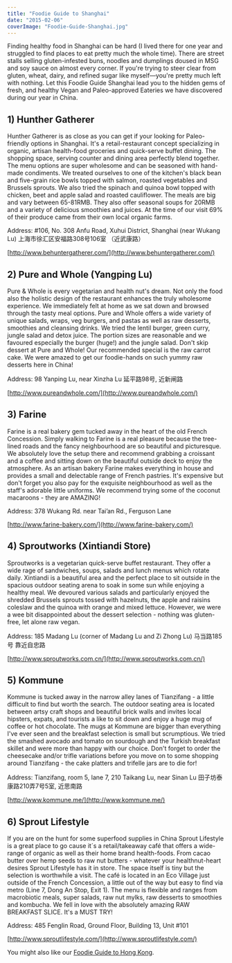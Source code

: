 ```yaml
---
title: "Foodie Guide to Shanghai"
date: "2015-02-06"
coverImage: "Foodie-Guide-Shanghai.jpg"
---
```


Finding healthy food in Shanghai can be hard (I lived there for one year and struggled to find places to eat pretty much the whole time). There are street stalls selling gluten-infested buns, noodles and dumplings doused in MSG and soy sauce on almost every corner. If you're trying to steer clear from gluten, wheat, dairy, and refined sugar like myself—you're pretty much left with nothing. Let this Foodie Guide Shanghai lead you to the hidden gems of fresh, and healthy Vegan and Paleo-approved Eateries we have discovered during our year in China.

## 1) Hunther Gatherer

Hunther Gatherer is as close as you can get if your looking for Paleo-friendly options in Shanghai. It's a retail-restaurant concept specializing in organic, artisan health-food groceries and quick-serve buffet dining. The shopping space, serving counter and dining area perfectly blend together. The menu options are super wholesome and can be seasoned with hand-made condiments. We treated ourselves to one of the kitchen's black bean and five-grain rice bowls topped with salmon, roasted vegetables and Brussels sprouts. We also tried the spinach and quinoa bowl topped with chicken, beet and apple salad and roasted cauliflower. The meals are big and vary between 65-81RMB. They also offer seasonal soups for 20RMB and a variety of delicious smoothies and juices. At the time of our visit 69% of their produce came from their own local organic farms.

Address: #106, No. 308 Anfu Road, Xuhui District, Shanghai (near Wukang Lu) 上海市徐汇区安福路308号106室 （近武康路）

[http://www.behuntergatherer.com/](http://www.behuntergatherer.com/)

## 2) Pure and Whole (Yangping Lu)

Pure & Whole is every vegetarian and health nut's dream. Not only the food also the holistic design of the restaurant enhances the truly wholesome experience. We immediately felt at home as we sat down and browsed through the tasty meal options. Pure and Whole offers a wide variety of unique salads, wraps, veg burgers, and pastas as well as raw desserts, smoothies and cleansing drinks. We tried the lentil burger, green curry, jungle salad and detox juice. The portion sizes are reasonable and we favoured especially the burger (huge!) and the jungle salad. Don't skip dessert at Pure and Whole! Our recommended special is the raw carrot cake. We were amazed to get our foodie-hands on such yummy raw desserts here in China!

Address: 98 Yanping Lu, near Xinzha Lu 延平路98号, 近新闸路

[http://www.pureandwhole.com/](http://www.pureandwhole.com/)

## 3) Farine

Farine is a real bakery gem tucked away in the heart of the old French Concession. Simply walking to Farine is a real pleasure because the tree-lined roads and the fancy neighbourhood are so beautiful and picturesque. We absolutely love the setup there and recommend grabbing a croissant and a coffee and sitting down on the beautiful outside deck to enjoy the atmosphere. As an artisan bakery Farine makes everything in house and provides a small and delectable range of French pastries. It's expensive but don't forget you also pay for the exquisite neighbourhood as well as the staff's adorable little uniforms. We recommend trying some of the coconut macaroons - they are AMAZING!

Address: 378 Wukang Rd. near Tai’an Rd., Ferguson Lane

[http://www.farine-bakery.com/](http://www.farine-bakery.com/)

## 4) Sproutworks (Xintiandi Store)

Sproutworks is a vegetarian quick-serve buffet restaurant. They offer a wide rage of sandwiches, soups, salads and lunch menus which rotate daily. Xintiandi is a beautiful area and the perfect place to sit outside in the spacious outdoor seating arena to soak in some sun while enjoying a healthy meal. We devoured various salads and particularly enjoyed the shredded Brussels sprouts tossed with hazelnuts, the apple and raisins coleslaw and the quinoa with orange and mixed lettuce. However, we were a wee bit disappointed about the dessert selection - nothing was gluten-free, let alone raw vegan.

Address: 185 Madang Lu (corner of Madang Lu and Zi Zhong Lu) 马当路185号 靠近自忠路

[http://www.sproutworks.com.cn/](http://www.sproutworks.com.cn/)

## 5) Kommune

Kommune is tucked away in the narrow alley lanes of Tianzifang - a little difficult to find but worth the search. The outdoor seating area is located between artsy craft shops and beautiful brick walls and invites local hipsters, expats, and tourists a like to sit down and enjoy a huge mug of coffee or hot chocolate. The mugs at Kommune are bigger than everything I've ever seen and the breakfast selection is small but scrumptious. We tried the smashed avocado and tomato on sourdough and the Turkish breakfast skillet and were more than happy with our choice. Don't forget to order the cheesecake and/or trifle variations before you move on to some shopping around Tianzifang - the cake platters and trifelle jars are to die for!

Address: Tianzifang, room 5, lane 7, 210 Taikang Lu, near Sinan Lu 田子坊泰康路210弄7号5室, 近思南路

[http://www.kommune.me/](http://www.kommune.me/)

## 6) Sprout Lifestyle

If you are on the hunt for some superfood supplies in China Sprout Lifestyle is a great place to go cause it´s a retail/takeaway café that offers a wide-range of organic as well as their home brand health-foods. From cacao butter over hemp seeds to raw nut butters - whatever your healthnut-heart desires Sprout Lifestyle has it in store. The space itself is tiny but the selection is worthwhile a visit. The café is located in an Eco Village just outside of the French Concession, a little out of the way but easy to find via metro (Line 7, Dong An Stop, Exit 1). The menu is flexible and ranges from macrobiotic meals, super salads, raw nut mylks, raw desserts to smoothies and kombucha. We fell in love with the absolutely amazing RAW BREAKFAST SLICE. It's a MUST TRY!

Address: 485 Fenglin Road, Ground Floor, Building 13, Unit #101

[http://www.sproutlifestyle.com/](http://www.sproutlifestyle.com/)

You might also like our [Foodie Guide to Hong Kong](https://www.wildblend.co/foodie-guide-hong-kong/).

